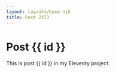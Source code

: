 ```yaml
---
layout: layouts/base.njk
title: Post 2373
---
```


# Post {{ id }}

This is post {{ id }} in my Eleventy project.
